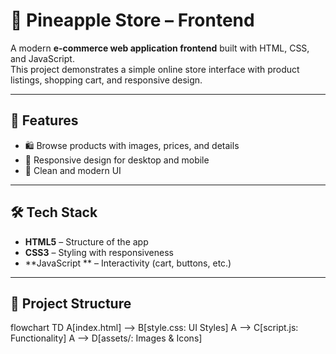 # 🍍 Pineapple Store – Frontend

A modern **e-commerce web application frontend** built with HTML, CSS, and JavaScript.  
This project demonstrates a simple online store interface with product listings, shopping cart, and responsive design.

---

## 🚀 Features
- 🛍️ Browse products with images, prices, and details  
- 📱 Responsive design for desktop and mobile  
- 🎨 Clean and modern UI  

---

## 🛠️ Tech Stack
- **HTML5** – Structure of the app  
- **CSS3** – Styling with responsiveness  
- **JavaScript ** – Interactivity (cart, buttons, etc.)  

---

## 📂 Project Structure
flowchart TD
    A[index.html] --> B[style.css: UI Styles]
    A --> C[script.js: Functionality]
    A --> D[assets/: Images & Icons]
